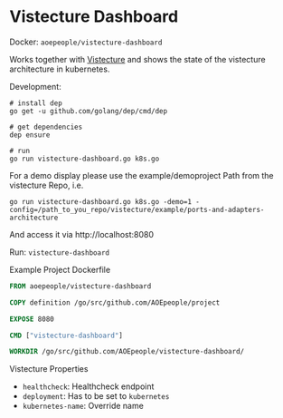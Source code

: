# Vistecture Dashboard

Docker: `aoepeople/vistecture-dashboard`

Works together with [Vistecture](https://github.com/aoepeople/vistecture) and shows the state of the vistecture architecture in kubernetes.

Development:

```
# install dep
go get -u github.com/golang/dep/cmd/dep

# get dependencies
dep ensure

# run
go run vistecture-dashboard.go k8s.go
```

For a demo display please use the example/demoproject Path from the vistecture Repo, i.e.


```
go run vistecture-dashboard.go k8s.go -demo=1 -config=/path_to_you_repo/vistecture/example/ports-and-adapters-architecture
```
And access it via http://localhost:8080

Run: `vistecture-dashboard`

Example Project Dockerfile

```dockerfile
FROM aoepeople/vistecture-dashboard

COPY definition /go/src/github.com/AOEpeople/project

EXPOSE 8080

CMD ["vistecture-dashboard"]

WORKDIR /go/src/github.com/AOEpeople/vistecture-dashboard/
```

Vistecture Properties

- `healthcheck`: Healthcheck endpoint
- `deployment`: Has to be set to `kubernetes`
- `kubernetes-name`: Override name
